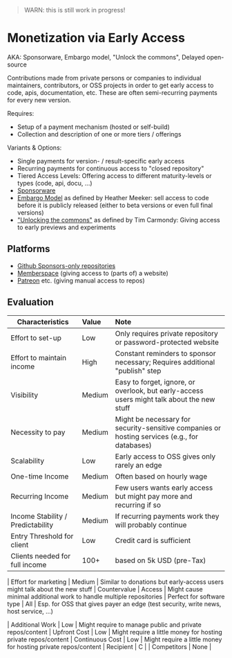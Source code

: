 > WARN: this is still work in progress!

# Monetization via Early Access
AKA: Sponsorware, Embargo model, "Unlock the commons", Delayed open-source

Contributions made from private persons or companies to individual maintainers, contributors, or OSS projects in order to get early access to code, apis, documentation, etc. These are often semi-recurring payments for every new version.

Requires:
* Setup of a payment mechanism (hosted or self-build)
* Collection and description of one or more tiers / offerings

Variants & Options:
* Single payments for version- / result-specific early access
* Recurring payments for continuous access to "closed repository"
* Tiered Access Levels: Offering access to different maturity-levels or types (code, api, docu, ...)
* [Sponsorware](https://github.com/sponsorware/docs)
* [Embargo Model](https://lwn.net/Articles/786068/) as defined by Heather Meeker: sell access to code before it is publicly released (either to beta versions or even full final versions)
* ["Unlocking the commons"](https://www.niemanlab.org/2019/01/unlocking-the-commons/) as defined by Tim Carmondy: Giving access to early previews and experiments

## Platforms
* [Github Sponsors-only repositories](https://github.blog/2022-02-02-new-sponsors-only-repositories-custom-amounts-and-more/)
* [Memberspace](https://www.memberspace.com/) (giving access to (parts of) a website)
* [Patreon](https://www.patreon.com/) etc. (giving manual access to repos)

## Evaluation

| Characteristics                   | Value  | Note |
| --------------------------------- |:------ |:---- |
| Effort to set-up                  | Low    | Only requires private repository or password-protected website
| Effort to maintain income         | High   | Constant reminders to sponsor necessary; Requires additional "publish" step
| Visibility                        | Medium | Easy to forget, ignore, or overlook, but early-access users might talk about the new stuff
| Necessity to pay                  | Medium | Might be necessary for security-sensitive companies or hosting services (e.g., for databases)
| Scalability                       | Low    | Early access to OSS gives only rarely an edge
| One-time Income                   | Medium | Often based on hourly wage
| Recurring Income                  | Medium | Few users wants early access but might pay more and recurring if so
| Income Stability / Predictability | Medium | If recurring payments work they will probably continue  
| Entry Threshold for client        | Low    | Credit card is sufficient
| Clients needed for full income    | 100+   | based on 5k USD (pre-Tax)

| Effort for marketing              | Medium | Similar to donations but early-access users might talk about the new stuff
| Countervalue                      | Access | Might cause minimal additional work to handle multiple repositories
| Perfect for software type         | All    | Esp. for OSS that gives payer an edge (test security, write news, host service, ...)

| Additional Work                   | Low    | Might require to manage public and private repos/content
| Upfront Cost                      | Low    | Might require a little money for hosting private repos/content 
| Continuous Cost                   | Low    | Might require a little money for hosting private repos/content 
| Recipient                         | C      | 
| Competitors                       | None   | 
